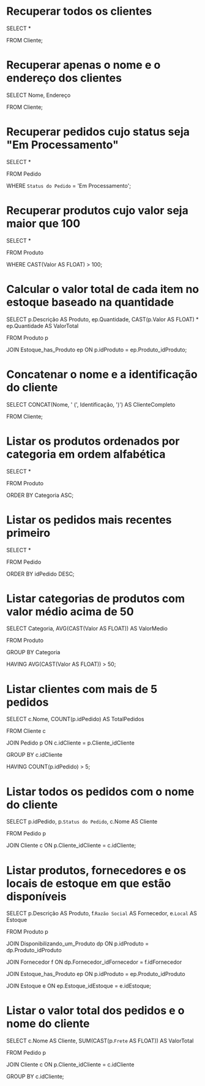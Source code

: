 # Recuperar todos os clientes

SELECT * 

FROM Cliente;

# Recuperar apenas o nome e o endereço dos clientes

SELECT Nome, Endereço 

FROM Cliente;

# Recuperar pedidos cujo status seja "Em Processamento"

SELECT * 

FROM Pedido 

WHERE `Status do Pedido` = 'Em Processamento';

# Recuperar produtos cujo valor seja maior que 100
SELECT * 

FROM Produto 

WHERE CAST(Valor AS FLOAT) > 100;

# Calcular o valor total de cada item no estoque baseado na quantidade
SELECT 
    p.Descrição AS Produto, 
    ep.Quantidade, 
    CAST(p.Valor AS FLOAT) * ep.Quantidade AS ValorTotal
    
FROM Produto p

JOIN Estoque_has_Produto ep ON p.idProduto = ep.Produto_idProduto;

# Concatenar o nome e a identificação do cliente
SELECT 
    CONCAT(Nome, ' (', Identificação, ')') AS ClienteCompleto 
    
FROM Cliente;

# Listar os produtos ordenados por categoria em ordem alfabética
SELECT * 

FROM Produto 

ORDER BY Categoria ASC;

# Listar os pedidos mais recentes primeiro
SELECT * 

FROM Pedido 

ORDER BY idPedido DESC;

# Listar categorias de produtos com valor médio acima de 50
SELECT 
    Categoria, 
    AVG(CAST(Valor AS FLOAT)) AS ValorMedio 
    
FROM Produto 

GROUP BY Categoria 

HAVING AVG(CAST(Valor AS FLOAT)) > 50;

# Listar clientes com mais de 5 pedidos
SELECT 
    c.Nome, 
    COUNT(p.idPedido) AS TotalPedidos
    
FROM Cliente c

JOIN Pedido p ON c.idCliente = p.Cliente_idCliente

GROUP BY c.idCliente

HAVING COUNT(p.idPedido) > 5;

# Listar todos os pedidos com o nome do cliente
SELECT 
    p.idPedido, 
    p.`Status do Pedido`, 
    c.Nome AS Cliente 
    
FROM Pedido p

JOIN Cliente c ON p.Cliente_idCliente = c.idCliente;

# Listar produtos, fornecedores e os locais de estoque em que estão disponíveis
SELECT 
    p.Descrição AS Produto, 
    f.`Razão Social` AS Fornecedor, 
    e.`Local` AS Estoque 
    
FROM Produto p

JOIN Disponibilizando_um_Produto dp ON p.idProduto = dp.Produto_idProduto

JOIN Fornecedor f ON dp.Fornecedor_idFornecedor = f.idFornecedor

JOIN Estoque_has_Produto ep ON p.idProduto = ep.Produto_idProduto

JOIN Estoque e ON ep.Estoque_idEstoque = e.idEstoque;

# Listar o valor total dos pedidos e o nome do cliente
SELECT 
    c.Nome AS Cliente, 
    SUM(CAST(p.`Frete` AS FLOAT)) AS ValorTotal 
    
FROM Pedido p

JOIN Cliente c ON p.Cliente_idCliente = c.idCliente

GROUP BY c.idCliente;
